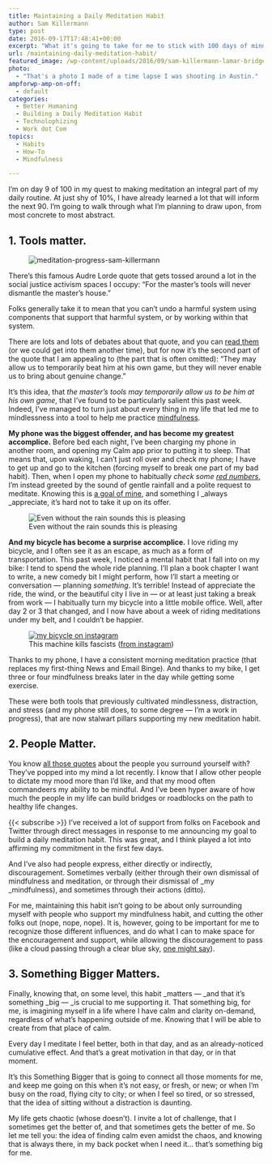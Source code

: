 ```yaml
---
title: Maintaining a Daily Meditation Habit
author: Sam Killermann
type: post
date: 2016-09-17T17:48:41+00:00
excerpt: "What it's going to take for me to stick with 100 days of mindfulness"
url: /maintaining-daily-meditation-habit/
featured_image: /wp-content/uploads/2016/09/sam-killermann-lamar-bridge2.jpg
photo:
  - "That's a photo I made of a time lapse I was shooting in Austin."
ampforwp-amp-on-off:
  - default
categories:
  - Better Humaning
  - Building a Daily Meditation Habit
  - Technolophizing
  - Work dot Com
topics:
  - Habits
  - How-To
  - Mindfulness

---
```

I&#8217;m on day 9 of 100 in my quest to making meditation an integral part of my daily routine. At just shy of 10%, I have already learned a lot that will inform the next 90. I&#8217;m going to walk through what I&#8217;m planning to draw upon, from most concrete to most abstract.

## 1. Tools matter.

<div class="wp-block-image">
  <figure class="alignright"><img data-src="//wp-content/uploads/2016/09/meditation-progress-sam-killermann-e1474133301429.jpg" alt="meditation-progress-sam-killermann" class="wp-image-884 lazy-load" srcset="/wp-content/uploads/2016/09/meditation-progress-sam-killermann-e1474133301429.jpg 350w, /wp-content/uploads/2016/09/meditation-progress-sam-killermann-e1474133301429-150x150.jpg 150w, /wp-content/uploads/2016/09/meditation-progress-sam-killermann-e1474133301429-300x300.jpg 300w" sizes="(max-width: 350px) 100vw, 350px" /></figure>
</div>

There&#8217;s this famous Audre Lorde quote that gets tossed around a lot in the social justice activism spaces I occupy: &#8220;For the master’s tools will never dismantle the master’s house.&#8221;

Folks generally take it to mean that you can&#8217;t undo a harmful system using components that support that harmful system, or by working within that system.

There are lots and lots of debates about that quote, and you can [read them][1] (or we could get into them another time), but for now it&#8217;s the second part of the quote that I am appealing to (the part that is often omitted): &#8220;They may allow us to temporarily beat him at his own game, but they will never enable us to bring about genuine change.&#8221;

It&#8217;s this idea, that _the master&#8217;s tools may temporarily allow us to be him at his own game_, that I&#8217;ve found to be particularly salient this past week. Indeed, I&#8217;ve managed to turn just about every thing in my life that led me to mindlessness into a tool to help me practice [mindfulness][2].

<!--more-->

**My phone was the biggest offender, and has become my greatest accomplice.** Before bed each night, I&#8217;ve been charging my phone in another room, and opening my Calm app prior to putting it to sleep. That means that, upon waking, I can&#8217;t just roll over and check my phone; I have to get up and go to the kitchen (forcing myself to break one part of my bad habit). Then, when I open my phone to habitually _check some [red numbers][3]_, I&#8217;m instead greeted by the sound of gentle rainfall and a polite request to meditate. Knowing this is [a goal of mine][4], and something I _always _appreciate, it&#8217;s hard not to take it up on its offer.

<div class="wp-block-image wp-image-885">
  <figure class="aligncenter"><img data-src="//wp-content/uploads/2016/09/IMG_5218-576x1024.png" alt="Even without the rain sounds this is pleasing" class="wp-image-885 lazy-load" srcset="/wp-content/uploads/2016/09/IMG_5218-576x1024.png 576w, /wp-content/uploads/2016/09/IMG_5218-169x300.png 169w, /wp-content/uploads/2016/09/IMG_5218.png 750w" sizes="(max-width: 576px) 100vw, 576px" /><figcaption>Even without the rain sounds this is pleasing</figcaption></figure>
</div>

**And my bicycle has become a surprise accomplice.** I love riding my bicycle, and I often see it as an escape, as much as a form of transportation. This past week, I noticed a mental habit that I fall into on my bike: I tend to spend the whole ride planning. I&#8217;ll plan a book chapter I want to write, a new comedy bit I might perform, how I&#8217;ll start a meeting or conversation &#8212; planning _something_. It&#8217;s terrible! Instead of appreciate the ride, the wind, or the beautiful city I live in &#8212; or at least just taking a break from work &#8212; I habitually turn my bicycle into a little mobile office. Well, after day 2 or 3 that changed, and I now have about a week of riding meditations under my belt, and I couldn&#8217;t be happier.

<div class="wp-block-image wp-image-891">
  <figure class="aligncenter"><a href="https://www.instagram.com/p/BAvKcVqFHn3/?taken-by=killermann"><img data-src="//wp-content/uploads/2016/09/sam-killermann-bicycle.jpg" alt="my bicycle on instagram" class="wp-image-891 lazy-load" srcset="/wp-content/uploads/2016/09/sam-killermann-bicycle.jpg 800w, /wp-content/uploads/2016/09/sam-killermann-bicycle-300x200.jpg 300w, /wp-content/uploads/2016/09/sam-killermann-bicycle-768x512.jpg 768w" sizes="(max-width: 800px) 100vw, 800px" /></a><figcaption>This machine kills fascists (<a href="https://www.instagram.com/p/BAvKcVqFHn3/?taken-by=killermann">from instagram</a>)</figcaption></figure>
</div>

Thanks to my phone, I have a consistent morning meditation practice (that replaces my first-thing News and Email Binge). And thanks to my bike, I get three or four mindfulness breaks later in the day while getting some exercise.

These were both tools that previously cultivated mindlessness, distraction, and stress (and my phone still does, to some degree &#8212; I&#8217;m a work in progress), that are now stalwart pillars supporting my new meditation habit.

## 2. People Matter.

You know [all those quotes][5] about the people you surround yourself with? They&#8217;ve popped into my mind a lot recently. I know that I allow other people to dictate my mood more than I&#8217;d like, and that my mood often commandeers my ability to be mindful. And I&#8217;ve been hyper aware of how much the people in my life can build bridges or roadblocks on the path to healthy life changes.

{{< subscribe >}}
I&#8217;ve received a lot of support from folks on Facebook and Twitter through direct messages in response to me announcing my goal to build a daily meditation habit. This was great, and I think played a lot into affirming my commitment in the first few days.

And I&#8217;ve also had people express, either directly or indirectly, discouragement. Sometimes verbally (either through their own dismissal of mindfulness and meditation, or through their dismissal of _my _mindfulness), and sometimes through their actions (ditto).

For me, maintaining this habit isn&#8217;t going to be about only surrounding myself with people who support my mindfulness habit, and cutting the other folks out (nope, nope, nope). It is, however, going to be important for me to recognize those different influences, and do what I can to make space for the encouragement and support, while allowing the discouragement to pass (like a cloud passing through a clear blue sky, [one might say][6]).

## 3. Something Bigger Matters.

Finally, knowing that, on some level, this habit _matters &#8212; _and that it&#8217;s something _big &#8212; _is crucial to me supporting it. That something big, for me, is imagining myself in a life where I have calm and clarity on-demand, regardless of what&#8217;s happening outside of me. Knowing that I will be able to create from that place of calm.

Every day I meditate I feel better, both in that day, and as an already-noticed cumulative effect. And that&#8217;s a great motivation in that day, or in that moment.

It&#8217;s this Something Bigger that is going to connect all those moments for me, and keep me going on this when it&#8217;s not easy, or fresh, or new; or when I&#8217;m busy on the road, flying city to city; or when I feel so tired, or so stressed, that the idea of sitting without a distraction is daunting.

My life gets chaotic (whose doesn&#8217;t). I invite a lot of challenge, that I sometimes get the better of, and that sometimes gets the better of me. So let me tell you: the idea of finding calm even amidst the chaos, and knowing that is always there, in my back pocket when I need it&#8230; that&#8217;s something big for me.

 [1]: https://www.google.com/search?client=safari&rls=en&q=can+you+destroy+the+master's+house+using+the+master's+tools+audre+lorde+quote&ie=UTF-8&oe=UTF-8
 [2]: //tips-for-living-mindfully/
 [3]: //numbers-rule-my-life/
 [4]: //building-daily-meditation-habit/
 [5]: http://www.brainyquote.com/quotes/keywords/surround_yourself.html
 [6]: https://kadampa-center.org/sites/default/files/Handouts5-7.pdf